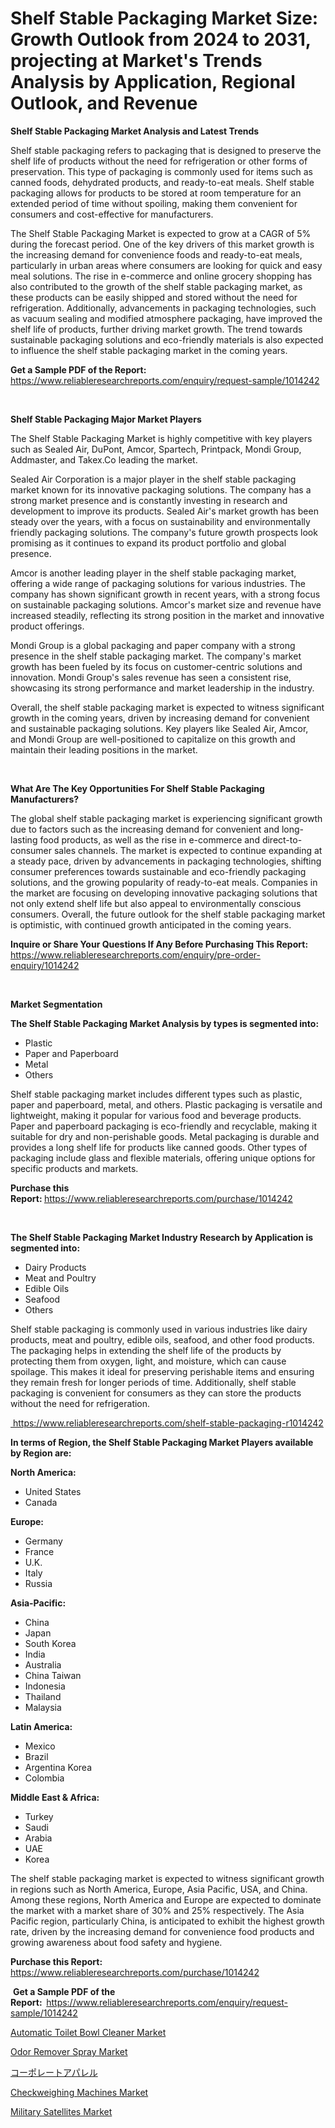 <p><h1>Shelf Stable Packaging Market Size: Growth Outlook from 2024 to 2031, projecting at Market's Trends Analysis by Application, Regional Outlook, and Revenue</h1></p><p><strong>Shelf Stable Packaging Market Analysis and Latest Trends</strong></p>
<p><p>Shelf stable packaging refers to packaging that is designed to preserve the shelf life of products without the need for refrigeration or other forms of preservation. This type of packaging is commonly used for items such as canned foods, dehydrated products, and ready-to-eat meals. Shelf stable packaging allows for products to be stored at room temperature for an extended period of time without spoiling, making them convenient for consumers and cost-effective for manufacturers.</p><p>The Shelf Stable Packaging Market is expected to grow at a CAGR of 5% during the forecast period. One of the key drivers of this market growth is the increasing demand for convenience foods and ready-to-eat meals, particularly in urban areas where consumers are looking for quick and easy meal solutions. The rise in e-commerce and online grocery shopping has also contributed to the growth of the shelf stable packaging market, as these products can be easily shipped and stored without the need for refrigeration. Additionally, advancements in packaging technologies, such as vacuum sealing and modified atmosphere packaging, have improved the shelf life of products, further driving market growth. The trend towards sustainable packaging solutions and eco-friendly materials is also expected to influence the shelf stable packaging market in the coming years.</p></p>
<p><strong>Get a Sample PDF of the Report:&nbsp;</strong> <a href="https://www.reliableresearchreports.com/enquiry/request-sample/1014242">https://www.reliableresearchreports.com/enquiry/request-sample/1014242</a></p>
<p>&nbsp;</p>
<p><strong>Shelf Stable Packaging Major Market Players</strong></p>
<p><p>The Shelf Stable Packaging Market is highly competitive with key players such as Sealed Air, DuPont, Amcor, Spartech, Printpack, Mondi Group, Addmaster, and Takex.Co leading the market. </p><p>Sealed Air Corporation is a major player in the shelf stable packaging market known for its innovative packaging solutions. The company has a strong market presence and is constantly investing in research and development to improve its products. Sealed Air's market growth has been steady over the years, with a focus on sustainability and environmentally friendly packaging solutions. The company's future growth prospects look promising as it continues to expand its product portfolio and global presence.</p><p>Amcor is another leading player in the shelf stable packaging market, offering a wide range of packaging solutions for various industries. The company has shown significant growth in recent years, with a strong focus on sustainable packaging solutions. Amcor's market size and revenue have increased steadily, reflecting its strong position in the market and innovative product offerings.</p><p>Mondi Group is a global packaging and paper company with a strong presence in the shelf stable packaging market. The company's market growth has been fueled by its focus on customer-centric solutions and innovation. Mondi Group's sales revenue has seen a consistent rise, showcasing its strong performance and market leadership in the industry.</p><p>Overall, the shelf stable packaging market is expected to witness significant growth in the coming years, driven by increasing demand for convenient and sustainable packaging solutions. Key players like Sealed Air, Amcor, and Mondi Group are well-positioned to capitalize on this growth and maintain their leading positions in the market.</p></p>
<p>&nbsp;</p>
<p><strong>What Are The Key Opportunities For Shelf Stable Packaging Manufacturers?</strong></p>
<p><p>The global shelf stable packaging market is experiencing significant growth due to factors such as the increasing demand for convenient and long-lasting food products, as well as the rise in e-commerce and direct-to-consumer sales channels. The market is expected to continue expanding at a steady pace, driven by advancements in packaging technologies, shifting consumer preferences towards sustainable and eco-friendly packaging solutions, and the growing popularity of ready-to-eat meals. Companies in the market are focusing on developing innovative packaging solutions that not only extend shelf life but also appeal to environmentally conscious consumers. Overall, the future outlook for the shelf stable packaging market is optimistic, with continued growth anticipated in the coming years.</p></p>
<p><strong>Inquire or Share Your Questions If Any Before Purchasing This Report:</strong> <a href="https://www.reliableresearchreports.com/enquiry/pre-order-enquiry/1014242">https://www.reliableresearchreports.com/enquiry/pre-order-enquiry/1014242</a></p>
<p>&nbsp;</p>
<p><strong>Market Segmentation</strong></p>
<p><strong>The Shelf Stable Packaging Market Analysis by types is segmented into:</strong></p>
<p><ul><li>Plastic</li><li>Paper and Paperboard</li><li>Metal</li><li>Others</li></ul></p>
<p><p>Shelf stable packaging market includes different types such as plastic, paper and paperboard, metal, and others. Plastic packaging is versatile and lightweight, making it popular for various food and beverage products. Paper and paperboard packaging is eco-friendly and recyclable, making it suitable for dry and non-perishable goods. Metal packaging is durable and provides a long shelf life for products like canned goods. Other types of packaging include glass and flexible materials, offering unique options for specific products and markets.</p></p>
<p><strong>Purchase this Report:&nbsp;</strong><a href="https://www.reliableresearchreports.com/purchase/1014242">https://www.reliableresearchreports.com/purchase/1014242</a></p>
<p>&nbsp;</p>
<p><strong>The Shelf Stable Packaging Market Industry Research by Application is segmented into:</strong></p>
<p><ul><li>Dairy Products</li><li>Meat and Poultry</li><li>Edible Oils</li><li>Seafood</li><li>Others</li></ul></p>
<p><p>Shelf stable packaging is commonly used in various industries like dairy products, meat and poultry, edible oils, seafood, and other food products. The packaging helps in extending the shelf life of the products by protecting them from oxygen, light, and moisture, which can cause spoilage. This makes it ideal for preserving perishable items and ensuring they remain fresh for longer periods of time. Additionally, shelf stable packaging is convenient for consumers as they can store the products without the need for refrigeration.</p></p>
<p><a href="https://www.reliableresearchreports.com/shelf-stable-packaging-r1014242">&nbsp;https://www.reliableresearchreports.com/shelf-stable-packaging-r1014242</a></p>
<p><strong>In terms of Region, the Shelf Stable Packaging Market Players available by Region are:</strong></p>
<p>
    <p> <strong> North America: </strong>
        <ul>
            <li>United States</li>
            <li>Canada</li>
        </ul>
        </p> 
    <p> <strong> Europe: </strong>
        <ul>
            <li>Germany</li>
            <li>France</li>
            <li>U.K.</li>
            <li>Italy</li>
            <li>Russia</li>
        </ul>
        </p> 
    <p> <strong> Asia-Pacific: </strong>
        <ul>
            <li>China</li>
            <li>Japan</li>
            <li>South Korea</li>
            <li>India</li>
            <li>Australia</li>
            <li>China Taiwan</li>
            <li>Indonesia</li>
            <li>Thailand</li>
            <li>Malaysia</li>
        </ul>
        </p> 
    <p> <strong> Latin America: </strong>
        <ul>
            <li>Mexico</li>
            <li>Brazil</li>
            <li>Argentina Korea</li>
            <li>Colombia</li>
        </ul>
        </p> 
    <p> <strong> Middle East & Africa: </strong>
        <ul>
            <li>Turkey</li>
            <li>Saudi</li>
            <li>Arabia</li>
            <li>UAE</li>
            <li>Korea</li>
        </ul>
    </p>
    </p>
<p><p>The shelf stable packaging market is expected to witness significant growth in regions such as North America, Europe, Asia Pacific, USA, and China. Among these regions, North America and Europe are expected to dominate the market with a market share of 30% and 25% respectively. The Asia Pacific region, particularly China, is anticipated to exhibit the highest growth rate, driven by the increasing demand for convenience food products and growing awareness about food safety and hygiene.</p></p>
<p><strong>Purchase this Report: </strong><a href="https://www.reliableresearchreports.com/purchase/1014242">https://www.reliableresearchreports.com/purchase/1014242</a></p>
<p>&nbsp;<strong>Get a Sample PDF of the Report:&nbsp;&nbsp;</strong><a href="https://www.reliableresearchreports.com/enquiry/request-sample/1014242">https://www.reliableresearchreports.com/enquiry/request-sample/1014242</a></p>
<p><strong></strong></p>
<p><p><a href="https://github.com/dimitrishawkinswaynenp91rgz/Market-Research-Report-List-2/blob/main/automatic-toilet-bowl-cleaner-market.md">Automatic Toilet Bowl Cleaner Market</a></p><p><a href="https://github.com/gladysalidde/Market-Research-Report-List-1/blob/main/odor-remover-spray-market.md">Odor Remover Spray Market</a></p><p><a href="https://github.com/CarlieShields/Market-Research-Report-List-1/blob/main/431574954179.md">コーポレートアパレル</a></p><p><a href="https://www.linkedin.com/pulse/checkweighing-machines-market-furnishes-information-share-trends-1vf5f">Checkweighing Machines Market</a></p><p><a href="https://www.linkedin.com/pulse/military-satellites-market-comprehensive-assessment-type-application-h01af">Military Satellites Market</a></p></p>